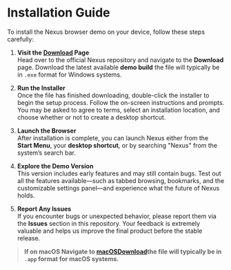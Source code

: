 # Installation Guide

To install the Nexus browser demo on your device, follow these steps carefully:

1. **Visit the [Download](./download.md) Page**  
   Head over to the official Nexus repository and navigate to the **Download** page. Download the latest available **demo build** the file will typically be in `.exe` format for Windows systems.

2. **Run the Installer**  
   Once the file has finished downloading, double-click the installer to begin the setup process. Follow the on-screen instructions and prompts. You may be asked to agree to terms, select an installation location, and choose whether or not to create a desktop shortcut.

3. **Launch the Browser**  
   After installation is complete, you can launch Nexus either from the **Start Menu**, your **desktop shortcut**, or by searching "Nexus" from the system’s search bar.

4. **Explore the Demo Version**  
   This version includes early features and may still contain bugs. Test out all the features available—such as tabbed browsing, bookmarks, and the customizable settings panel—and experience what the future of Nexus holds.

5. **Report Any Issues**  
   If you encounter bugs or unexpected behavior, please report them via the **Issues** section in this repository. Your feedback is extremely valuable and helps us improve the final product before the stable release.

> **If on macOS Navigate to [macOSDownload](./macOSDownload)the file will typically be in `.app` format for macOS systems.**

